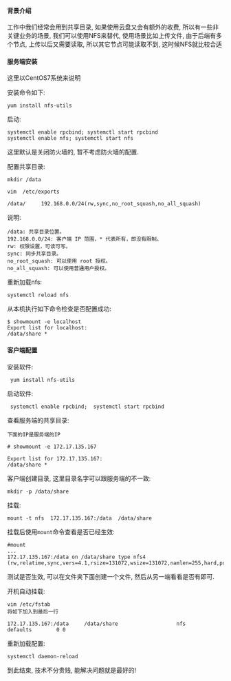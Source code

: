 #### 背景介绍

工作中我们经常会用到共享目录, 如果使用云盘又会有额外的收费, 所以有一些非关键业务的场景, 我们可以使用NFS来替代, 使用场景比如上传文件, 由于后端有多个节点, 上传以后又需要读取, 所以其它节点可能读取不到, 这时候NFS就比较合适


#### 服务端安装

这里以CentOS7系统来说明

安装命令如下:

```
yum install nfs-utils
```

启动:

```
systemctl enable rpcbind; systemctl start rpcbind
systemctl enable nfs; systemctl start nfs
```

这里默认是关闭防火墙的, 暂不考虑防火墙的配置.

配置共享目录:

```
mkdir /data

vim  /etc/exports

/data/     192.168.0.0/24(rw,sync,no_root_squash,no_all_squash)

```

说明:

```
/data: 共享目录位置。
192.168.0.0/24: 客户端 IP 范围，* 代表所有，即没有限制。
rw: 权限设置，可读可写。
sync: 同步共享目录。
no_root_squash: 可以使用 root 授权。
no_all_squash: 可以使用普通用户授权。
```


重新加载nfs:

```
systemctl reload nfs
```

从本机执行如下命令检查是否配置成功:

```
$ showmount -e localhost
Export list for localhost:
/data/share *
```

#### 客户端配置

安装软件:

```
 yum install nfs-utils
```

启动软件:


```
 systemctl enable rpcbind;  systemctl start rpcbind
```

查看服务端的共享目录:

```
下面的IP是服务端的IP

# showmount -e 172.17.135.167

Export list for 172.17.135.167:
/data/share *
```

客户端创建目录, 这里目录名字可以跟服务端的不一致:

```
mkdir -p /data/share
```

挂载:

```
mount -t nfs  172.17.135.167:/data  /data/share
```

挂载后使用`mount`命令查看是否已经生效:

```
#mount
...
172.17.135.167:/data on /data/share type nfs4 (rw,relatime,sync,vers=4.1,rsize=131072,wsize=131072,namlen=255,hard,proto=tcp,port=0,timeo=600,retrans=2,sec=sys,clientaddr=192.168.0.100,local_lock=none)

```

测试是否生效, 可以在文件夹下面创建一个文件, 然后从另一端看看是否有即可.

开机自动挂载:

```
vim /etc/fstab
将如下加入到最后一行

172.17.135.167:/data     /data/share                   nfs     defaults        0 0
```

重新加载配置:

```
systemctl daemon-reload
```

到此结束, 技术不分贵贱, 能解决问题就是最好的!
